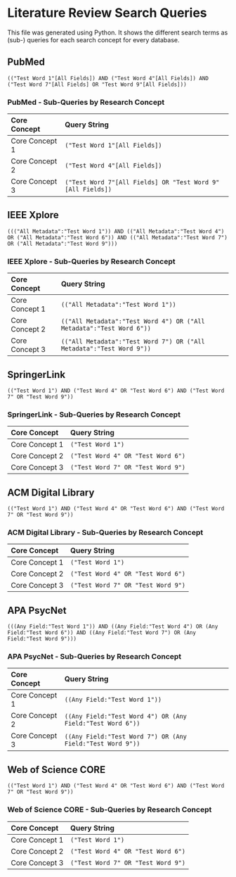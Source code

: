 # Literature Review Search Queries

This file was generated using Python. It shows the different search terms as (sub-) queries for each search concept for every database.

## PubMed

`(("Test Word 1"[All Fields]) AND ("Test Word 4"[All Fields]) AND ("Test Word 7"[All Fields] OR "Test Word 9"[All Fields]))`

### PubMed - Sub-Queries by Research Concept

| Core Concept | Query String |
| :----------- | :----------- |
| Core Concept 1 | `("Test Word 1"[All Fields])` |
| Core Concept 2 | `("Test Word 4"[All Fields])` |
| Core Concept 3 | `("Test Word 7"[All Fields] OR "Test Word 9"[All Fields])` |

## IEEE Xplore

`((("All Metadata":"Test Word 1")) AND (("All Metadata":"Test Word 4") OR ("All Metadata":"Test Word 6")) AND (("All Metadata":"Test Word 7") OR ("All Metadata":"Test Word 9")))`

### IEEE Xplore - Sub-Queries by Research Concept

| Core Concept | Query String |
| :----------- | :----------- |
| Core Concept 1 | `(("All Metadata":"Test Word 1"))` |
| Core Concept 2 | `(("All Metadata":"Test Word 4") OR ("All Metadata":"Test Word 6"))` |
| Core Concept 3 | `(("All Metadata":"Test Word 7") OR ("All Metadata":"Test Word 9"))` |

## SpringerLink

`(("Test Word 1") AND ("Test Word 4" OR "Test Word 6") AND ("Test Word 7" OR "Test Word 9"))`

### SpringerLink - Sub-Queries by Research Concept

| Core Concept | Query String |
| :----------- | :----------- |
| Core Concept 1 | `("Test Word 1")` |
| Core Concept 2 | `("Test Word 4" OR "Test Word 6")` |
| Core Concept 3 | `("Test Word 7" OR "Test Word 9")` |

## ACM Digital Library

`(("Test Word 1") AND ("Test Word 4" OR "Test Word 6") AND ("Test Word 7" OR "Test Word 9"))`

### ACM Digital Library - Sub-Queries by Research Concept

| Core Concept | Query String |
| :----------- | :----------- |
| Core Concept 1 | `("Test Word 1")` |
| Core Concept 2 | `("Test Word 4" OR "Test Word 6")` |
| Core Concept 3 | `("Test Word 7" OR "Test Word 9")` |

## APA PsycNet

`(((Any Field:"Test Word 1")) AND ((Any Field:"Test Word 4") OR (Any Field:"Test Word 6")) AND ((Any Field:"Test Word 7") OR (Any Field:"Test Word 9")))`

### APA PsycNet - Sub-Queries by Research Concept

| Core Concept | Query String |
| :----------- | :----------- |
| Core Concept 1 | `((Any Field:"Test Word 1"))` |
| Core Concept 2 | `((Any Field:"Test Word 4") OR (Any Field:"Test Word 6"))` |
| Core Concept 3 | `((Any Field:"Test Word 7") OR (Any Field:"Test Word 9"))` |

## Web of Science CORE

`(("Test Word 1") AND ("Test Word 4" OR "Test Word 6") AND ("Test Word 7" OR "Test Word 9"))`

### Web of Science CORE - Sub-Queries by Research Concept

| Core Concept | Query String |
| :----------- | :----------- |
| Core Concept 1 | `("Test Word 1")` |
| Core Concept 2 | `("Test Word 4" OR "Test Word 6")` |
| Core Concept 3 | `("Test Word 7" OR "Test Word 9")` |
